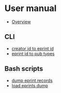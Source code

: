 
User manual
===========

- [Overview](index.html)

CLI
---

- [creator id to eprint id](creatorid_to_eprintid.1.html)
- [eprint id to pub types](eprintid_pub_types.1.html)

Bash scripts
------------

- [dump eprint records](dump-eprints-records.bash.1.html)
- [load eprints dump](load-eprints-dump.bash.1.html)
